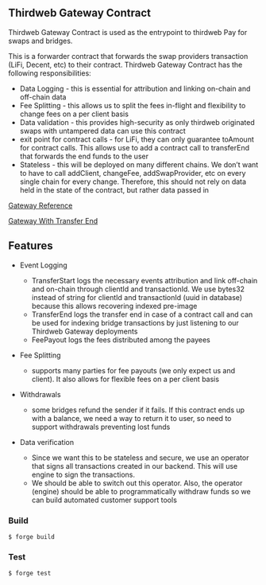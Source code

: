 ## **Thirdweb Gateway Contract**

Thirdweb Gateway Contract is used as the entrypoint to thirdweb Pay for swaps and bridges.

This is a forwarder contract that forwards the swap providers transaction (LiFi, Decent, etc) to their contract. Thirdweb Gateway Contract has the following responsibilities:

- Data Logging - this is essential for attribution and linking on-chain and off-chain data
- Fee Splitting - this allows us to split the fees in-flight and flexibility to change fees on a per client basis
- Data validation - this provides high-security as only thirdweb originated swaps with untampered data can use this contract
- exit point for contract calls - for LiFi, they can only guarantee toAmount for contract calls. This allows use to add a contract call to transferEnd that forwards the end funds to the user
- Stateless - this will be deployed on many different chains. We don’t want to have to call addClient, changeFee, addSwapProvider, etc on every single chain for every change. Therefore, this should not rely on data held in the state of the contract, but rather data passed in

[Gateway Reference](img/gateway.png)

[Gateway With Transfer End](img/gateway-transfer-end.png)

## Features

- Event Logging
  - TransferStart logs the necessary events attribution and link off-chain and on-chain through clientId and transactionId. We use bytes32 instead of string for clientId and transactionId (uuid in database) because this allows recovering indexed pre-image
  - TransferEnd logs the transfer end in case of a contract call and can be used for indexing bridge transactions by just listening to our Thirdweb Gateway deployments
  - FeePayout logs the fees distributed among the payees
- Fee Splitting
  - supports many parties for fee payouts (we only expect us and client). It also allows for flexible fees on a per client basis
- Withdrawals
  - some bridges refund the sender if it fails. If this contract ends up with a balance, we need a way to return it to user, so need to support withdrawals preventing lost funds
- Data verification

  - Since we want this to be stateless and secure, we use an operator that signs all transactions created in our backend. This will use engine to sign the transactions.
  - We should be able to switch out this operator. Also, the operator (engine) should be able to programmatically withdraw funds so we can build automated customer support tools

### Build

```shell
$ forge build
```

### Test

```shell
$ forge test
```
